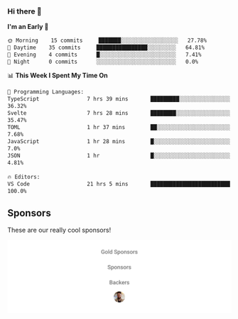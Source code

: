 ### Hi there 👋

<!--
**alexanderniebuhr/alexanderniebuhr** is a ✨ _special_ ✨ repository because its `README.md` (this file) appears on your GitHub profile.

Here are some ideas to get you started:

- 🔭 I’m currently working on ...
- 🌱 I’m currently learning ...
- 👯 I’m looking to collaborate on ...
- 🤔 I’m looking for help with ...
- 💬 Ask me about ...
- 📫 How to reach me: ...
- 😄 Pronouns: ...
- ⚡ Fun fact: ...
-->

<!--START_SECTION:waka-->
**I'm an Early 🐤** 

```text
🌞 Morning    15 commits     ███████░░░░░░░░░░░░░░░░░░   27.78% 
🌆 Daytime    35 commits     ████████████████░░░░░░░░░   64.81% 
🌃 Evening    4 commits      █░░░░░░░░░░░░░░░░░░░░░░░░   7.41% 
🌙 Night      0 commits      ░░░░░░░░░░░░░░░░░░░░░░░░░   0.0%

```


📊 **This Week I Spent My Time On** 

```text
💬 Programming Languages: 
TypeScript               7 hrs 39 mins       █████████░░░░░░░░░░░░░░░░   36.32% 
Svelte                   7 hrs 28 mins       ████████░░░░░░░░░░░░░░░░░   35.47% 
TOML                     1 hr 37 mins        ██░░░░░░░░░░░░░░░░░░░░░░░   7.68% 
JavaScript               1 hr 28 mins        █░░░░░░░░░░░░░░░░░░░░░░░░   7.0% 
JSON                     1 hr                █░░░░░░░░░░░░░░░░░░░░░░░░   4.81%

🔥 Editors: 
VS Code                  21 hrs 5 mins       █████████████████████████   100.0%

```


<!--END_SECTION:waka-->

## Sponsors

These are our really cool sponsors!

<!-- sponsors -->

<!-- sponsors -->

<p align="center">
  <a href="https://github.com/sponsors/alexanderniebuhr">
    <img src='./sponsors.svg'/>
  </a>
</p>
